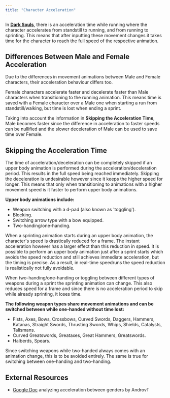 ```yaml
---
title: "Character Acceleration"
---
```


In **[Dark Souls](/darksouls)**, there is an acceleration time while running where the character accelerates from standstill to running, and from running to sprinting. This means that after inputting these movement changes it takes time for the character to reach the full speed of the respective animation.

## Differences Between Male and Female Acceleration

Due to the differences in movement animations between Male and Female characters, their acceleration behaviour differs too.

Female characters accelerate faster and decelerate faster than Male characters when transitioning to the running animation. This means time is saved with a Female character over a Male one when starting a run from standstill/walking, but time is lost when ending a sprint.

Taking into account the information in **Skipping the Acceleration Time**, Male becomes faster since the difference in acceleration to faster speeds can be nullified and the slower deceleration of Male can be used to save time over Female.

## Skipping the Acceleration Time

The time of acceleration/deceleration can be completely skipped if an upper body animation is performed during the acceleration/deceleration period. This results in the full speed being reached immediately. Skipping the deceleration is undesirable however since it keeps the higher speed for longer. This means that only when transitioning to animations with a higher movement speed is it faster to perform upper body animations.

**Upper body animations include:**

- Weapon switching with a d-pad (also known as 'toggling').
- Blocking.
- Switching arrow type with a bow equipped.
- Two-handing/one-handing.

When a sprinting animation starts during an upper body animation, the character's speed is drastically reduced for a frame. The instant acceleration however has a larger effect than this reduction in speed. It is possible to perform an upper body animation just after a sprint starts which avoids the speed reduction and still achieves immediate acceleration, but the timing is precise. As a result, in real-time speedruns the speed reduction is realistically not fully avoidable.

When two-handing/one-handing or toggling between different types of weapons during a sprint the sprinting animation can change. This also reduces speed for a frame and since there is no acceleration period to skip while already sprinting, it loses time.

**The following weapon types share movement animations and can be switched between while one-handed without time lost:**

- Fists, Axes, Bows, Crossbows, Curved Swords, Daggers, Hammers, Katanas, Straight Swords, Thrusting Swords, Whips, Shields, Catalysts, Talismans.
- Curved Greatswords, Greataxes, Great Hammers, Greatswords.
- Halberds, Spears.

Since switching weapons while two-handed always comes with an animation change, this is to be avoided entirely. The same is true for switching between one-handing and two-handing.

## External Resources

- [Google Doc](//drive.google.com/file/d/101buWRI7upNqfI8WuGDG3Ly199LrwjdY/view) analyzing acceleration between genders by AndrovT

